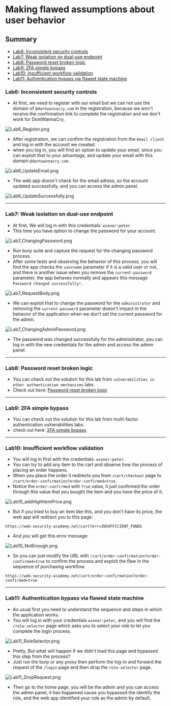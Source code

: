 # Making flawed assumptions about user behavior

## Summary 
- [Lab6: Inconsistent security controls]()
- [Lab7: Weak isolation on dual-use endpoint]()
- [Lab8: Password reset broken logic]()
- [Lab9: 2FA simple bypass]()
- [Lab10: Insufficient workflow validation]()
- [Lab11: Authentication bypass via flawed state machine]()


### Lab6: Inconsistent security controls
- At first, we need to register with our email but we can not use the domain of `@dontwannacry.com` in the registration, because we won't receive the confirmation link to complete the registration and we don't work for DontWannaCry.

![Lab6_Register.png](https://github.com/Sec0gh/Portswigger-Labs/blob/main/Business%20Logic%20Vulnerabilities%20Labs/images/Lab6_Register.png)
- After registration, we can confirm the registration from the `Email client` and log in with the account we created.
- when you log in, you will find an option to update your email, since you can exploit that to your advantage, and update your email with this domain `@dontwannacry.com` .

![Lab6_UpdateEmail.png](https://github.com/Sec0gh/Portswigger-Labs/blob/main/Business%20Logic%20Vulnerabilities%20Labs/images/Lab6_UpdateEmail.png)
- The web app doesn't check for the email adress, so the account updated successfully, and you can access the admin panel.

![Lab6_UpdateSuccessfully.png](https://github.com/Sec0gh/Portswigger-Labs/blob/main/Business%20Logic%20Vulnerabilities%20Labs/images/Lab6_UpdateSuccessfully.png)

---
### Lab7: Weak isolation on dual-use endpoint 
- At first, We will log in with this credentials: `wiener:peter`.
- This time you have option to change the password for your account.

![Lab7_ChangingPassword.png](https://github.com/Sec0gh/Portswigger-Labs/blob/main/Business%20Logic%20Vulnerabilities%20Labs/images/Lab7_ChangingPassword.png)
- Run burp suite and capture the request for the changing password process.
- After some tests and observing the behavior of this process, you will find the app checks the `username` parameter if it is a valid user or not, and there is another issue when you remove the `current-password` parameter, the app behaves normally and appears this message ` Password changed successfully!`.

![Lab7_RequestBody.png](https://github.com/Sec0gh/Portswigger-Labs/blob/main/Business%20Logic%20Vulnerabilities%20Labs/images/Lab7_RequestBody.png)
- We can exploit that to change the password for the `administrator` and removing the `current-password` parameter doesn't impact in the behavior of the application when we don't set the current password for the admin.

![Lab7_ChangingAdminPassword.png](https://github.com/Sec0gh/Portswigger-Labs/blob/main/Business%20Logic%20Vulnerabilities%20Labs/images/Lab7_ChangingAdminPassword.png)
- The password was changed successfully for the administrator, you can log in with the new credentials for the admin and access the admin panel.
---
### Lab8: Password reset broken logic
- You can check out the solution for this lab from `vulnerabilities in other authentication mechanisms` labs.
- Check out here: [Password reset broken logic](https://github.com/Sec0gh/Portswigger-Labs/blob/main/Authentication%20Labs/Vulnerabilities%20in%20other%20authentication%20mechanisms/README.md#lab12-password-reset-broken-logic)
---
### Lab9: 2FA simple bypass
- You can check out the solution for this lab from multi-factor authentication vulnerabilities labs.
- check out here: [2FA simple bypass](https://github.com/Sec0gh/Portswigger-Labs/tree/main/Authentication%20Labs/Vulnerabilities%20in%20multi-factor%20authentication#lab7-2fa-simple-bypass)
---
### Lab10: Insufficient workflow validation
- You will log in first with the credentials: `wiener:peter`.
- You can try to add any item to the cart and observe how the process of placing an order happens.
- When you place the order it redirects you from `/cart/checkout` page to `/cart/order-confirmation?order-confirmed=true`.
- Notice the `order-confirmed` with `True` value, it just confirmed the order through this value that you bought the item and you have the price of it.

![Lab10_addHighItemPrice.png](https://github.com/Sec0gh/Portswigger-Labs/blob/main/Business%20Logic%20Vulnerabilities%20Labs/images/Lab10_addHighItemPrice.png)
- But if you tried to buy an item like this, and you don't have its price, the web app will redirect you to this page:
```
https://web-security-academy.net/cart?err=INSUFFICIENT_FUNDS
```
- And you will get this error message:

![Lab10_NotEnough.png](https://github.com/Sec0gh/Portswigger-Labs/blob/main/Business%20Logic%20Vulnerabilities%20Labs/images/Lab10_NotEnough.png)
- So you can just modify the URL with  `/cart/order-confirmation?order-confirmed=true` to confirm the process and exploit the flaw in the sequence of purchasing workflow.
```
https://web-security-academy.net/cart/order-confirmation?order-confirmed=true
```
---
### Lab11: Authentication bypass via flawed state machine
- As usual first you need to understand the sequence and steps in which the application works. 
- You will log in with your credentials `wiener:peter`, and you will find the `/role-selector` page which asks you to select your role to let you complete the login process.

![Lab11_RoleSelector.png](https://github.com/Sec0gh/Portswigger-Labs/blob/main/Business%20Logic%20Vulnerabilities%20Labs/images/Lab11_RoleSelector.png)
- Pretty, But what will happen if we didn't load this page and bypassed this step from the process?
- Just run the burp or any proxy then perform the log-in and forward the request of the `/login` page and then drop the `role-selector` page.

![Lab11_DropRequest.png](https://github.com/Sec0gh/Portswigger-Labs/blob/main/Business%20Logic%20Vulnerabilities%20Labs/images/Lab11_DropRequest.png)
- Then go to the home page, you will be the admin and you can access the admin panel, it has happened cause you bypassed the identify the role, and the web app identified your role as the admin by default.